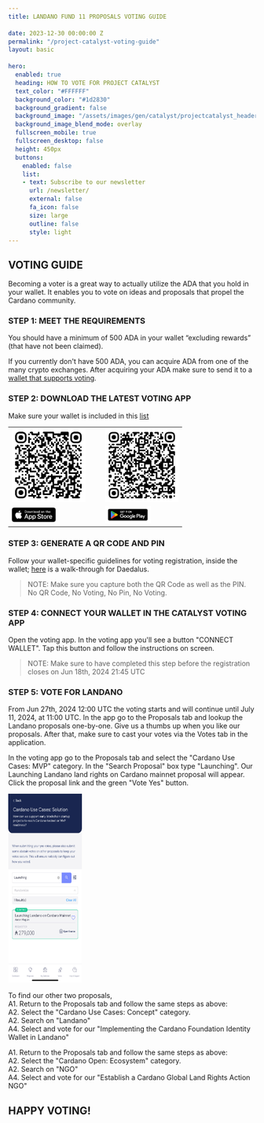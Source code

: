 ```yaml
---
title: LANDANO FUND 11 PROPOSALS VOTING GUIDE

date: 2023-12-30 00:00:00 Z
permalink: "/project-catalyst-voting-guide"
layout: basic

hero:
  enabled: true
  heading: HOW TO VOTE FOR PROJECT CATALYST
  text_color: "#FFFFFF"
  background_color: "#1d2830"
  background_gradient: false
  background_image: "/assets/images/gen/catalyst/projectcatalyst_header.png"
  background_image_blend_mode: overlay
  fullscreen_mobile: true
  fullscreen_desktop: false
  height: 450px
  buttons:
    enabled: false
    list:
    - text: Subscribe to our newsletter
      url: /newsletter/
      external: false
      fa_icon: false
      size: large
      outline: false
      style: light
---
```


## VOTING GUIDE

Becoming a voter is a great way to actually utilize the ADA that you hold in your wallet. It enables you to vote on ideas and proposals that propel the Cardano community.

### STEP 1: MEET THE REQUIREMENTS

You should have a minimum of 500 ADA in your wallet “excluding rewards” (that have not been claimed).

If you currently don't have 500 ADA, you can acquire ADA from one of the many crypto exchanges. After acquiring your ADA make sure to send it to a [wallet that supports voting](https://docs.projectcatalyst.io/fund-documentation/fund11-docs/how-to-register-as-a-voter/wallet-registration-guide/supported-wallets).

### STEP 2: DOWNLOAD THE LATEST VOTING APP

Make sure your wallet is included in this [list](https://docs.projectcatalyst.io/fund-documentation/fund11-docs/how-to-register-as-a-voter/wallet-registration-guide/supported-wallets)

<table style="margin-left: auto; margin-right: auto;">
    <tr>
        <td style="padding-right: 20px; text-align='center';"><a href="https://apps.apple.com/en/app/catalyst-voting/id1517473397?l=en" target="_blank" rel="noopener"><img src="assets/images/gen/catalyst/download_on_the_app_store_qr.png" width="150px" height="150px" style="margin: 0"></a></td>
        <td style="padding-left: 20px; text-align='center';"><a href="https://play.google.com/store/apps/details?id=io.iohk.vitvoting&hl=en_US&gl=US" target="_blank" rel="noopener" ><img src="assets/images/gen/catalyst/download_on_google_play_qr.png" width="150px" height="150px" style="margin: 0;" ></a></td>
    </tr>
    <tr>
        <td style="padding-right: 20px; text-align='center';"><a href="https://apps.apple.com/en/app/catalyst-voting/id1517473397?l=en" target="_blank" rel="noopener"><img src="assets/images/gen/catalyst/download_on_the_app_store.png" width="auto" height="30px" style="margin: 0; max-width: 150px;"></a></td>
        <td style="padding-left: 20px; text-align='center';"><a href="https://play.google.com/store/apps/details?id=io.iohk.vitvoting&hl=en_US&gl=US" target="_blank" rel="noopener" ><img src="assets/images/gen/catalyst/download_on_google_play.png" width="auto" height="36px" style="margin: 0; max-width: 150px;" ></a></td>
    </tr>
</table>

### STEP 3: GENERATE A QR CODE AND PIN

Follow your wallet-specific guidelines for voting registration, inside the wallet; [here](https://iohk.zendesk.com/hc/en-us/articles/900005679386-Catalyst-registration-and-voting-guide) is a walk-through for Daedalus.

> NOTE: Make sure you capture both the QR Code as well as the PIN.<br>
> No QR Code, No Voting, No Pin, No Voting.

### STEP 4: CONNECT YOUR WALLET IN THE CATALYST VOTING APP

Open the voting app. In the voting app you'll see a button "CONNECT WALLET". Tap this button and follow the instructions on screen.

> NOTE: Make sure to have completed this step before the registration closes on Jun 18th, 2024 21:45 UTC

### STEP 5: VOTE FOR LANDANO

From Jun 27th, 2024 12:00 UTC the voting starts and will continue until July 11, 2024, at 11:00 UTC. In the app go to the Proposals tab and lookup the Landano proposals one-by-one. Give us a thumbs up when you like our proposals. After that, make sure to cast your votes via the Votes tab in the application.

In the voting app go to the Proposals tab and select the "Cardano Use Cases: MVP" category. In the "Search Proposal" box type "Launching". Our Launching Landano land rights on Cardano mainnet proposal will appear. Click the proposal link and the green "Vote Yes" button.

<img src="assets/images/gen/catalyst/vote_app.jpg" height="385px" width="150px" />

To find our other two proposals,<br /> 
A1. Return to the Proposals tab and follow the same steps as above:<br /> 
A2. Select the "Cardano Use Cases: Concept" category.<br /> 
A2. Search on "Landano"<br /> 
A4. Select and vote for our "Implementing the Cardano Foundation Identity Wallet in Landano"<br /> 

A1. Return to the Proposals tab and follow the same steps as above:<br /> 
A2. Select the "Cardano Open: Ecosystem" category.<br /> 
A2. Search on "NGO"<br /> 
A4. Select and vote for our "Establish a Cardano Global Land Rights Action NGO"<br /> 

## HAPPY VOTING!

